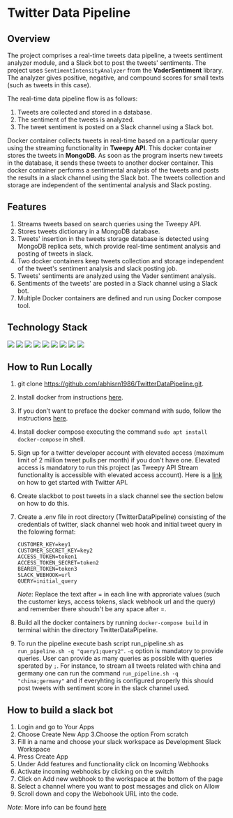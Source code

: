 # Twitter Data Pipeline

## Overview
The project comprises a real-time tweets data pipeline, a tweets sentiment analyzer module, and a Slack bot to post the tweets' sentiments. The project uses `SentimentIntensityAnalyzer` from the **VaderSentiment** library. The analyzer gives positive, negative, and compound scores for small texts (such as tweets in this case).

The real-time data pipeline flow is as follows:
  1. Tweets are collected and stored in a database.
  2. The sentiment of the tweets is analyzed.
  3. The tweet sentiment is posted on a Slack channel using a Slack bot.
 
Docker container collects tweets in real-time based on a particular query using the streaming functionality in **Tweepy API**. This docker container stores the tweets in **MongoDB**. As soon as the program inserts new tweets in the database, it sends these tweets to another docker container. This docker container performs a sentimental analysis of the tweets and posts the results in a slack channel using the Slack bot. The tweets collection and storage are independent of the sentimental analysis and Slack posting. 

## Features
1. Streams tweets based on search queries using the Tweepy API.
2. Stores tweets dictionary in a MongoDB database.
3. Tweets' insertion in the tweets storage database is detected using MongoDB replica sets, which provide real-time sentiment analysis and posting of tweets in slack.
4. Two docker containers keep tweets collection and storage independent of the tweet's sentiment analysis and slack posting job.
5. Tweets' sentiments are analyzed using the Vader sentiment analysis.
6. Sentiments of the tweets' are posted in a Slack channel using a Slack bot.
7. Multiple Docker containers are defined and run using Docker compose tool.


## Technology Stack

[<img src="https://img.shields.io/badge/Docker-2CA5E0?style=for-the-badge&logo=docker&logoColor=white" />](https://www.docker.com) 
[<img src="https://img.shields.io/badge/MongoDB-4EA94B?style=for-the-badge&logo=mongodb&logoColor=white" />](https://www.mongodb.com)
[<img src="https://img.shields.io/badge/Twitter-1DA1F2?style=for-the-badge&logo=twitter&logoColor=white" />](https://www.twitter.com)
[<img src="https://img.shields.io/badge/Python-FFD43B?style=for-the-badge&logo=python&logoColor=blue" />](https://www.python.org)
[<img src="https://img.shields.io/badge/Shell_Script-121011?style=for-the-badge&logo=gnu-bash&logoColor=white" />](https://www.gnu.org/software/bash)
[<img src="https://img.shields.io/badge/Visual_Studio_Code-0078D4?style=for-the-badge&logo=visual%20studio%20code&logoColor=white" />](https://code.visualstudio.com)
[<img src="https://img.shields.io/badge/Pandas-2C2D72?style=for-the-badge&logo=pandas&logoColor=white" />](https://pandas.pydata.org)
[<img src="https://img.shields.io/badge/Numpy-777BB4?style=for-the-badge&logo=numpy&logoColor=white" />](https://numpy.org)
[<img src="https://img.shields.io/badge/Slack-4A154B?style=for-the-badge&logo=slack&logoColor=white" />](https://api.slack.com/bot-users)

## How to Run Locally
1. git clone https://github.com/abhisrn1986/TwitterDataPipeline.git.
2. Install docker from instructions [here](https://docs.docker.com/engine/install/ubuntu/).
3. If you don’t want to preface the docker command with sudo, follow the instructions [here](https://docs.docker.com/engine/install/linux-postinstall/).
4. Install docker compose executing the command `sudo apt install docker-compose` in shell.
5. Sign up for a twitter developer account with elevated access (maximum limit of 2 million tweet pulls per month) if you don't have one. Elevated access is mandatory to run this project (as Tweepy API Stream functionality is accessible with elevated access account). Here is a [link]( https://developer.twitter.com/en/docs/platform-overview) on how to get started with Twitter API.
6. Create slackbot to post tweets in a slack channel see the section below on how to do this. 	
7. Create a .env file in root directory (TwitterDataPipeline) consisting of the credentials of twitter, slack channel web hook and initial tweet query in the folowing format:

    ```
    CUSTOMER_KEY=key1
    CUSTOMER_SECRET_KEY=key2
    ACCESS_TOKEN=token1
    ACCESS_TOKEN_SECRET=token2
    BEARER_TOKEN=token3
    SLACK_WEBHOOK=url
    QUERY=initial_query
    ```

    *Note*: Replace the text after = in each line with approriate values (such the customer keys, access tokens, slack webhook url and the query) and remember there shoudn't be any space after =.

8. Build all the docker containers by running `docker-compose build` in terminal within the directory TwitterDataPipeline.
9. To run the pipeline execute bash script run_pipeline.sh as `run_pipeline.sh -q "query1;query2"`. `-q` option is mandatory to provide queries. User can provide as many queries as possible with queries sperated by `;`. For instance, to stream all tweets related with china and germany one can run the command `run_pipeline.sh -q "china;germany"` and if everyhting is configured properly this should post tweets with sentiment score in the slack channel used.

## How to build a slack bot

1. Login and go to Your Apps
2. Choose Create New App
3.Choose the option From scratch
4. Fill in a name and choose your slack workspace as Development Slack Workspace
5. Press Create App
6. Under Add features and functionality click on Incoming Webhooks
7. Activate incoming webhooks by clicking on the switch
8. Click on Add new webhook to the workspace at the bottom of the page
9. Select a channel where you want to post messages and click on Allow
10. Scroll down and copy the Webohook URL into the code.

*Note*: More info can be found [here](https://slack.com/help/articles/115005265063-Incoming-webhooks-for-Slack)
